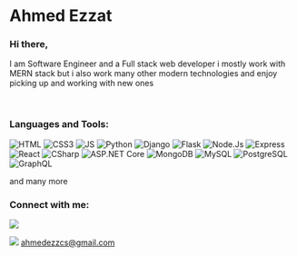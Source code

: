 # Ahmed Ezzat

### Hi there,
I am Software Engineer and a Full stack web developer i mostly work with MERN stack but i also work many other modern technologies and enjoy picking up and working with new ones


<br />

### Languages and Tools:

![HTML](https://img.shields.io/badge/-HTML-333333?style=flat&logo=HTML5)
![CSS3](https://img.shields.io/badge/-CSS3-333333?style=flat&logo=CSS3)
![JS](https://img.shields.io/badge/-JS-333333?style=flat&logo=JavaScript)
![Python](https://img.shields.io/badge/-Python-333333?style=flat&logo=Python)
![Django](https://img.shields.io/badge/-Django-333333?style=flat&logo=Django)
![Flask](https://img.shields.io/badge/-Flask-333333?style=flat&logo=Flask)
![Node.Js](https://img.shields.io/badge/-Nodejs-333333?style=flat&logo=Node.js)
![Express](https://img.shields.io/badge/-Express-333333?style=flat&logo=Express)
![React](https://img.shields.io/badge/-React-333333?style=flat&logo=React)
![CSharp](https://img.shields.io/badge/-C%20Sharp-333333?style=flat&logo=C%20Sharp)
![ASP.NET Core](https://img.shields.io/badge/-ASP.NET-333333?style=flat&logo=.NET)
![MongoDB](https://img.shields.io/badge/-MongoDB-333333?style=flat&logo=MongoDB)
![MySQL](https://img.shields.io/badge/-MySQL-333333?style=flat&logo=MySQL)
![PostgreSQL](https://img.shields.io/badge/-PostgreSQL-333333?style=flat&logo=PostgreSQL)            
![GraphQL](https://img.shields.io/badge/-GraphQL-333333?style=flat&logo=GraphQL)

and many more
<br />

### Connect with me:

 <a href="https://www.linkedin.com/in/ahmed-ezzat-48b2b9170/"><img src="https://img.shields.io/badge/-Linkedin-0077B5?style=flat&logo=Linkedin"/></a>


<img src="https://img.shields.io/badge/-Gmail-0077B5?style=flat&logo=Gmail"/></a> ahmedezzcs@gmail.com
                                        
                                        
                                       



